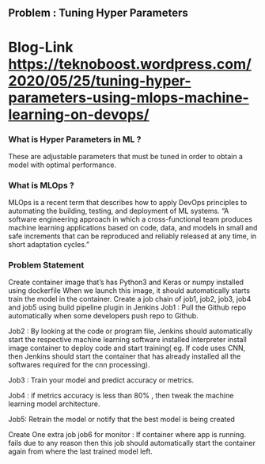 ## Problem : Tuning Hyper Parameters

# Blog-Link  https://teknoboost.wordpress.com/2020/05/25/tuning-hyper-parameters-using-mlops-machine-learning-on-devops/

### What is Hyper Parameters in ML ?

These are adjustable parameters that must be tuned in order to obtain a model with optimal performance.

### What is MLOps ?

MLOps is a recent term that describes how to apply DevOps principles to automating the building, testing, and deployment of ML systems.
“A software engineering approach in which a cross-functional team produces machine learning applications based on code, data, and models in small and safe increments that can be reproduced and reliably released at any time, in short adaptation cycles.”


### Problem Statement

Create container image that’s has Python3 and Keras or numpy installed using dockerfile
When we launch this image, it should automatically starts train the model in the container.
Create a job chain of job1, job2, job3, job4 and job5 using build pipeline plugin in Jenkins
Job1 : Pull the Github repo automatically when some developers push repo to Github.

Job2 : By looking at the code or program file, Jenkins should automatically start the respective machine learning software installed interpreter install image container to deploy code and start training( eg. If code uses CNN, then Jenkins should start the container that has already installed all the softwares required for the cnn processing).

Job3 : Train your model and predict accuracy or metrics.

Job4 : if metrics accuracy is less than 80% , then tweak the machine learning model architecture.

Job5: Retrain the model or notify that the best model is being created

Create One extra job job6 for monitor : If container where app is running. fails due to any reason then this job should automatically start the container again from where the last trained model left.
